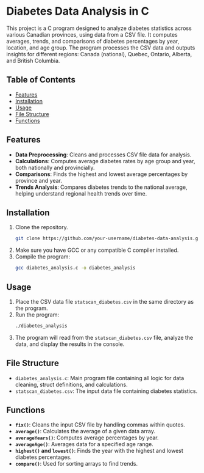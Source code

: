 # Diabetes Data Analysis in C

This project is a C program designed to analyze diabetes statistics across various Canadian provinces, using data from a CSV file. It computes averages, trends, and comparisons of diabetes percentages by year, location, and age group. The program processes the CSV data and outputs insights for different regions: Canada (national), Quebec, Ontario, Alberta, and British Columbia.

## Table of Contents
- [Features](#features)
- [Installation](#installation)
- [Usage](#usage)
- [File Structure](#file-structure)
- [Functions](#functions)

## Features
- **Data Preprocessing**: Cleans and processes CSV file data for analysis.
- **Calculations**: Computes average diabetes rates by age group and year, both nationally and provincially.
- **Comparisons**: Finds the highest and lowest average percentages by province and year.
- **Trends Analysis**: Compares diabetes trends to the national average, helping understand regional health trends over time.

## Installation
1. Clone the repository.
    ```bash
    git clone https://github.com/your-username/diabetes-data-analysis.git
    ```
2. Make sure you have GCC or any compatible C compiler installed.
3. Compile the program:
    ```bash
    gcc diabetes_analysis.c -o diabetes_analysis
    ```

## Usage
1. Place the CSV data file `statscan_diabetes.csv` in the same directory as the program.
2. Run the program:
    ```bash
    ./diabetes_analysis
    ```
3. The program will read from the `statscan_diabetes.csv` file, analyze the data, and display the results in the console.

## File Structure
- `diabetes_analysis.c`: Main program file containing all logic for data cleaning, struct definitions, and calculations.
- `statscan_diabetes.csv`: The input data file containing diabetes statistics.

## Functions
- **`fix()`**: Cleans the input CSV file by handling commas within quotes.
- **`average()`**: Calculates the average of a given data array.
- **`averageYears()`**: Computes average percentages by year.
- **`averageAge()`**: Averages data for a specified age range.
- **`highest()` and `lowest()`**: Finds the year with the highest and lowest diabetes percentages.
- **`compare()`**: Used for sorting arrays to find trends.

